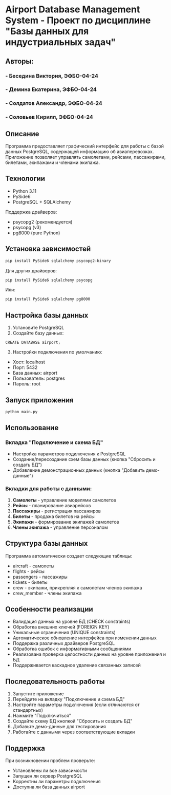 # Airport Database Management System - Проект по дисциплине "Базы данных для индустриальных задач"
## Авторы:  
### - Беседина Виктория, ЭФБО-04-24
### - Демина Екатерина, ЭФБО-04-24
### - Солдатов Александр, ЭФБО-04-24
### - Соловьев Кирилл, ЭФБО-04-24



## Описание
Программа предоставляет графический интерфейс для работы с базой данных PostgreSQL, содержащей информацию об авиаперевозках. 
Приложение позволяет управлять самолетами, рейсами, пассажирами, билетами, экипажами и членами экипажа.

## Технологии
- Python 3.11
- PySide6
- PostgreSQL + SQLAlchemy 

Поддержка драйверов:
- psycopg2 (рекомендуется)
- psycopg (v3)
- pg8000 (pure Python)

## Установка зависимостей
```bash
pip install PySide6 sqlalchemy psycopg2-binary
```

Для других драйверов:

```bash
pip install PySide6 sqlalchemy psycopg
```
Или:

```bash
pip install PySide6 sqlalchemy pg8000
```

## Настройка базы данных
1. Установите PostgreSQL
2. Создайте базу данных:

```postgresql
CREATE DATABASE airport;
```

3. Настройки подключения по умолчанию:
- Хост: localhost
- Порт: 5432
- База данных: airport
- Пользователь: postgres
- Пароль: root

## Запуск приложения
```bash
python main.py
```

## Использование

### Вкладка "Подключение и схема БД"
- Настройка параметров подключения к PostgreSQL
- Создание/пересоздание схем базы данных (кнопка "Сбросить и создать БД")
- Добавление демонстрационных данных (кнопка "Добавить демо-данные")

### Вкладки для работы с данными:
1. **Самолеты** - управление моделями самолетов
2. **Рейсы** - планирование авиарейсов
3. **Пассажиры** - регистрация пассажиров
4. **Билеты** - продажа билетов на рейсы
5. **Экипажи** - формирование экипажей самолетов
6. **Члены экипажа** - управление персоналом

## Структура базы данных
Программа автоматически создает следующие таблицы:
- aircraft - самолеты
- flights - рейсы
- passengers - пассажиры
- tickets - билеты
- crew - экипажи, прикрепляя к самолетам членов экипажа
- crew_member - члены экипажа

## Особенности реализации
- Валидация данных на уровне БД (CHECK constraints)
- Обработка внешних ключей (FOREIGN KEY)
- Уникальные ограничения (UNIQUE constraints)
- Автоматическое обновление интерфейса при изменении данных
- Поддержка различных драйверов PostgreSQL
- Обработка ошибок с информативными сообщениями
- Реализована проверка целостности данных на уровне приложения и БД
- Поддерживается каскадное удаление связанных записей


## Последовательность работы
1. Запустите приложение
2. Перейдите на вкладку "Подключение и схема БД"
3. Настройте параметры подключения (если отличаются от стандартных)
4. Нажмите "Подключиться"
5. Создайте схему БД кнопкой "Сбросить и создать БД"
6. Добавьте демо-данные для тестирования
7. Работайте с данными через соответствующие вкладки

## Поддержка
При возникновении проблем проверьте:
- Установлены ли все зависимости
- Запущен ли сервер PostgreSQL
- Корректны ли параметры подключения
- Доступна ли база данных airport